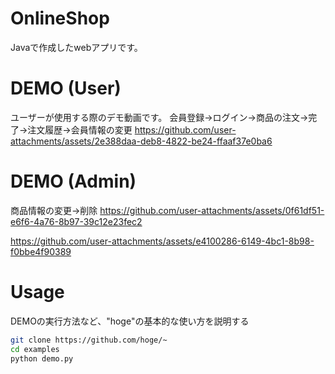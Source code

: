 # OnlineShop
Javaで作成したwebアプリです。

# DEMO (User)
ユーザーが使用する際のデモ動画です。
会員登録→ログイン→商品の注文→完了→注文履歴→会員情報の変更
https://github.com/user-attachments/assets/2e388daa-deb8-4822-be24-ffaaf37e0ba6

# DEMO (Admin)
商品情報の変更→削除
https://github.com/user-attachments/assets/0f61df51-e6f6-4a76-8b97-39c12e23fec2

https://github.com/user-attachments/assets/e4100286-6149-4bc1-8b98-f0bbe4f90389

# Usage

DEMOの実行方法など、"hoge"の基本的な使い方を説明する

```bash
git clone https://github.com/hoge/~
cd examples
python demo.py
```
